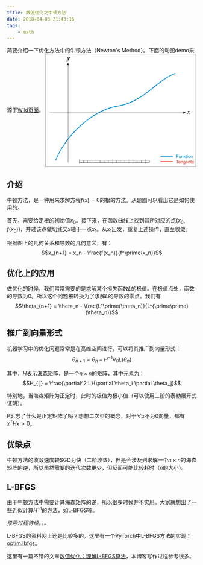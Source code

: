 ```yaml
---
title: 数值优化之牛顿方法
date: 2018-04-03 21:43:16
tags:
    - math
---
```

简要介绍一下优化方法中的牛顿方法（Newton's Method）。下面的动图demo来源于[Wiki页面](https://zh.wikipedia.org/wiki/%E7%89%9B%E9%A1%BF%E6%B3%95)。
<img src="/img/newton-method-demo.gif" width = "400" height = "300" alt="牛顿法动图" align=center />
<!-- more -->

## 介绍
牛顿方法，是一种用来求解方程$f(x) = 0$的根的方法。从题图可以看出它是如何使用的。

首先，需要给定根的初始值$x_0$。接下来，在函数曲线上找到其所对应的点$(x_0, f(x_0))$，并过该点做切线交$x$轴于一点$x_1$。从$x_1$出发，重复上述操作，直至收敛。

根据图上的几何关系和导数的几何意义，有：
$$x_{n+1} = x_n - \frac{f(x_n)}{f^\prime(x_n)}$$

## 优化上的应用
做优化的时候，我们常常需要的是求解某个损失函数$L$的极值。在极值点处，函数的导数为$0$。所以这个问题被转换为了求解$L$的导数的零点。我们有
$$\theta_{n+1} = \theta_n - \frac{L^\prime(\theta_n)}{L^{\prime\prime}(\theta_n)}$$

## 推广到向量形式
机器学习中的优化问题常常是在高维空间进行，可以将其推广到向量形式：
$$\theta_{n+1} = \theta_n - H^{-1}\nabla_\theta L(\theta_n)$$

其中，$H$表示海森矩阵，是一个$n\times n$的矩阵，其中元素为：
$$H_{ij} = \frac{\partial^2 L}{\partial \theta_i \partial \theta_j}$$

特别地，当海森矩阵为正定时，此时的极值为极小值（可以使用二阶的泰勒展开式证明）。

PS:忘了什么是正定矩阵了吗？想想二次型的概念，对于$\forall x$不为$0$向量，都有$x^THx > 0$。

## 优缺点
牛顿方法的收敛速度较SGD为快（二阶收敛），但是会涉及到求解一个$n\times n$的海森矩阵的逆，所以虽然需要的迭代次数更少，但反而可能比较耗时（$n$的大小）。

## L-BFGS
由于牛顿方法中需要计算海森矩阵的逆，所以很多时候并不实用。大家就想出了一些近似计算$H^{-1}$的方法，如L-BFGS等。

*推导过程待续。。。*

L-BFGS的资料网上还是比较多的，这里有一个PyTorch中L-BFGS方法的实现：[optim.lbfgs](https://github.com/pytorch/pytorch/blob/master/torch/optim/lbfgs.py)。

这里有一篇不错的文章[数值优化：理解L-BFGS算法](http://www.hankcs.com/ml/l-bfgs.html)，本博客写作过程参考很多。